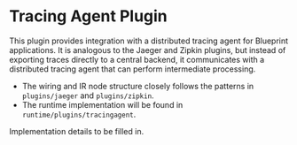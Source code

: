 # Tracing Agent Plugin

This plugin provides integration with a distributed tracing agent for Blueprint applications. It is analogous to the Jaeger and Zipkin plugins, but instead of exporting traces directly to a central backend, it communicates with a distributed tracing agent that can perform intermediate processing.

- The wiring and IR node structure closely follows the patterns in `plugins/jaeger` and `plugins/zipkin`.
- The runtime implementation will be found in `runtime/plugins/tracingagent`.

Implementation details to be filled in. 